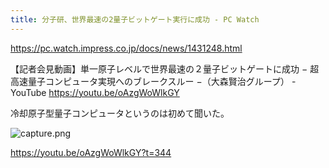 ```yaml
---
title: 分子研、世界最速の2量子ビットゲート実行に成功 - PC Watch
---
```


https://pc.watch.impress.co.jp/docs/news/1431248.html

【記者会見動画】単一原子レベルで世界最速の２量子ビットゲートに成功 − 超高速量子コンピュータ実現へのブレークスルー −（大森賢治グループ） - YouTube
https://youtu.be/oAzgWoWlkGY

冷却原子型量子コンピュータというのは初めて聞いた。

![capture.png](https://mryhryki.com/file/UnvVYjNLFCizxVdHbC0CNH4fFAFsjOINAgxJJcAdDXZc8yaY.png)

https://youtu.be/oAzgWoWlkGY?t=344
